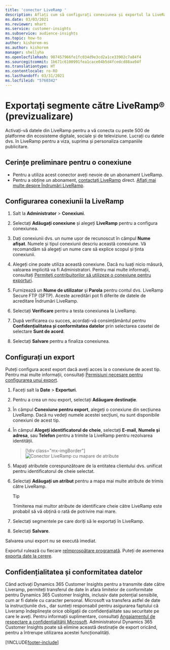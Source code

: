 ```yaml
---
title: 'conector LiveRamp '
description: Aflați cum să configurați conexiunea și exportul la LiveRamp.
ms.date: 03/03/2021
ms.reviewer: mhart
ms.service: customer-insights
ms.subservice: audience-insights
ms.topic: how-to
author: kishorem-ms
ms.author: kishorem
manager: shellyha
ms.openlocfilehash: 987457966fe1fc034d9e3cd2a1ce33902c7a84f4
ms.sourcegitcommit: 1b671c6100991fea1cace04b5d4fcedcd88aa94f
ms.translationtype: HT
ms.contentlocale: ro-RO
ms.lasthandoff: 03/31/2021
ms.locfileid: "5760342"
---
```

# <a name="export-segments-to-liverampreg-preview"></a>Exportați segmente către LiveRamp&reg; (previzualizare)

Activați-vă datele din LiveRamp pentru a vă conecta cu peste 500 de platforme din ecosisteme digitale, sociale și de televiziune. Lucrați cu datele dvs. în LiveRamp pentru a viza, suprima și personaliza campaniile publicitare.

## <a name="prerequisites-for-a-connection"></a>Cerințe preliminare pentru o conexiune

- Pentru a utiliza acest conector aveți nevoie de un abonament LiveRamp.
- Pentru a obține un abonament, [contactați LiveRamp](https://liveramp.com/contact/) direct. [Aflați mai multe despre Îndrumări LiveRamp](https://liveramp.com/our-platform/data-onboarding/).

## <a name="set-up-connection-to-liveramp"></a>Configurarea conexiunii la LiveRamp

1. Salt la **Administrator** > **Conexiuni**.

1. Selectați **Adăugați conexiune** și alegeți **LiveRamp** pentru a configura conexiunea.

1. Dați conexiunii dvs. un nume ușor de recunoscut în câmpul **Nume afișat**. Numele și tipul conexiunii descriu această conexiune. Vă recomandăm să alegeți un nume care să explice scopul și ținta conexiunii.

1. Alegeți cine poate utiliza această conexiune. Dacă nu luați nicio măsură, valoarea implicită va fi Administratori. Pentru mai multe informații, consultați [Permiteți contribuitorilor să utilizeze o conexiune pentru exporturi](connections.md#allow-contributors-to-use-a-connection-for-exports).

1. Furnizează un **Nume de utilizator** și **Parola** pentru contul dvs. LiveRamp Secure FTP (SFTP).
Aceste acreditări pot fi diferite de datele de acreditare Îndrumări LiveRamp.

1. Selectați **Verificare** pentru a testa conexiunea la LiveRamp.

1. După verificarea cu succes, acordați-vă consimțământul pentru **Confidențialitatea și conformitatea datelor** prin selectarea casetei de selectare **Sunt de acord**.

1. Selectați **Salvare** pentru a finaliza conexiunea.

## <a name="configure-an-export"></a>Configurați un export

Puteți configura acest export dacă aveți acces la o conexiune de acest tip. Pentru mai multe informații, consultați [Permisiuni necesare pentru configurarea unui export](export-destinations.md#set-up-a-new-export).

1. Faceți salt la **Date** > **Exporturi**.

1. Pentru a crea un nou export, selectați **Adăugare destinație**.

1. În câmpul **Conexiune pentru export**, alegeți o conexiune din secțiunea LiveRamp. Dacă nu vedeți numele acestei secțiuni, nu sunt disponibile conexiuni de acest tip.

1. În câmpul **Alegeți identificatorul de cheie**, selectați **E-mail**,  **Numele și adresa**, sau **Telefon** pentru a trimite la LiveRamp pentru rezolvarea identității.
   > [!div class="mx-imgBorder"]
   > ![Conector LiveRamp cu mapare de atribute](media/export-liveramp-segments.png "Conector LiveRamp cu mapare de atribute")

1. Mapați atributele corespunzătoare de la entitatea clientului dvs. unificat pentru identificatorul de cheie selectat.

1. Selectați **Adăugați un atribut** pentru a mapa mai multe atribute de trimis către LiveRamp.

   > [!TIP]
   > Trimiterea mai multor atribute de identificare cheie către LiveRamp este probabil să vă obțină o rată de potrivire mai mare.

1. Selectați segmentele pe care doriți să le exportați în LiveRamp.

1. Selectați **Salvare**.

Salvarea unui export nu se execută imediat.

Exportul rulează cu fiecare [reîmprospătare programată](system.md#schedule-tab). Puteți de asemenea [exporta date la cerere](export-destinations.md#run-exports-on-demand). 


## <a name="data-privacy-and-compliance"></a>Confidențialitatea și conformitatea datelor

Când activați Dynamics 365 Customer Insights pentru a transmite date către Liveramp, permiteți transferul de date în afara limitelor de conformitate pentru Dynamics 365 Customer Insights, inclusiv date potențial sensibile, cum ar fi datele cu caracter personal. Microsoft va transfera astfel de date la instrucțiunile dvs., dar sunteți responsabil pentru asigurarea faptului că Liveramp îndeplinește orice obligații de confidențialitate sau securitate pe care le aveți. Pentru informații suplimentare, consultați [Angajamentul de respectare a confidențialității Microsoft](https://go.microsoft.com/fwlink/?linkid=396732).
Administratorul Dynamics 365 Customer Insights poate să elimine această destinație de export oricând, pentru a întrerupe utilizarea acestei funcționalități.

[!INCLUDE[footer-include](../includes/footer-banner.md)]
